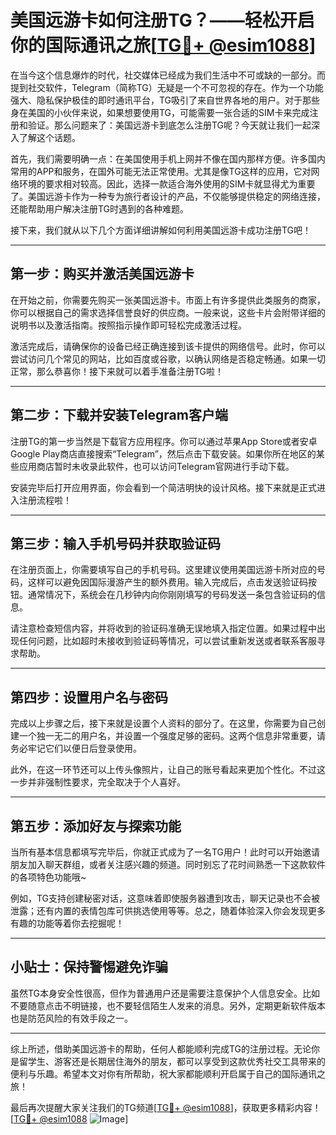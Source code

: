 # 美国远游卡如何注册TG？——轻松开启你的国际通讯之旅[[TG💪+ @esim1088](https://t.me/s/esim1088)]

在当今这个信息爆炸的时代，社交媒体已经成为我们生活中不可或缺的一部分。而提到社交软件，Telegram（简称TG）无疑是一个不可忽视的存在。作为一个功能强大、隐私保护极佳的即时通讯平台，TG吸引了来自世界各地的用户。对于那些身在美国的小伙伴来说，如果想要使用TG，可能需要一张合适的SIM卡来完成注册和验证。那么问题来了：美国远游卡到底怎么注册TG呢？今天就让我们一起深入了解这个话题。

首先，我们需要明确一点：在美国使用手机上网并不像在国内那样方便。许多国内常用的APP和服务，在国外可能无法正常使用。尤其是像TG这样的应用，它对网络环境的要求相对较高。因此，选择一款适合海外使用的SIM卡就显得尤为重要了。美国远游卡作为一种专为旅行者设计的产品，不仅能够提供稳定的网络连接，还能帮助用户解决注册TG时遇到的各种难题。

接下来，我们就从以下几个方面详细讲解如何利用美国远游卡成功注册TG吧！

---

## 第一步：购买并激活美国远游卡

在开始之前，你需要先购买一张美国远游卡。市面上有许多提供此类服务的商家，你可以根据自己的需求选择信誉良好的供应商。一般来说，这些卡片会附带详细的说明书以及激活指南。按照指示操作即可轻松完成激活过程。

激活完成后，请确保你的设备已经正确连接到该卡提供的网络信号。此时，你可以尝试访问几个常见的网站，比如百度或谷歌，以确认网络是否稳定畅通。如果一切正常，那么恭喜你！接下来就可以着手准备注册TG啦！

---

## 第二步：下载并安装Telegram客户端

注册TG的第一步当然是下载官方应用程序。你可以通过苹果App Store或者安卓Google Play商店直接搜索“Telegram”，然后点击下载安装。如果你所在地区的某些应用商店暂时未收录此软件，也可以访问Telegram官网进行手动下载。

安装完毕后打开应用界面，你会看到一个简洁明快的设计风格。接下来就是正式进入注册流程啦！

---

## 第三步：输入手机号码并获取验证码

在注册页面上，你需要填写自己的手机号码。这里建议使用美国远游卡所对应的号码，这样可以避免因国际漫游产生的额外费用。输入完成后，点击发送验证码按钮。通常情况下，系统会在几秒钟内向你刚刚填写的号码发送一条包含验证码的信息。

请注意检查短信内容，并将收到的验证码准确无误地填入指定位置。如果过程中出现任何问题，比如超时未接收到验证码等情况，可以尝试重新发送或者联系客服寻求帮助。

---

## 第四步：设置用户名与密码

完成以上步骤之后，接下来就是设置个人资料的部分了。在这里，你需要为自己创建一个独一无二的用户名，并设置一个强度足够的密码。这两个信息非常重要，请务必牢记它们以便日后登录使用。

此外，在这一环节还可以上传头像照片，让自己的账号看起来更加个性化。不过这一步并非强制性要求，完全取决于个人喜好。

---

## 第五步：添加好友与探索功能

当所有基本信息都填写完毕后，你就正式成为了一名TG用户！此时可以开始邀请朋友加入聊天群组，或者关注感兴趣的频道。同时别忘了花时间熟悉一下这款软件的各项特色功能哦~

例如，TG支持创建秘密对话，这意味着即使服务器遭到攻击，聊天记录也不会被泄露；还有内置的表情包库可供挑选使用等等。总之，随着体验深入你会发现更多有趣的功能等着你去挖掘呢！

---

## 小贴士：保持警惕避免诈骗

虽然TG本身安全性很高，但作为普通用户还是需要注意保护个人信息安全。比如不要随意点击不明链接，也不要轻信陌生人发来的消息。另外，定期更新软件版本也是防范风险的有效手段之一。

---

综上所述，借助美国远游卡的帮助，任何人都能顺利完成TG的注册过程。无论你是留学生、游客还是长期居住海外的朋友，都可以享受到这款优秀社交工具带来的便利与乐趣。希望本文对你有所帮助，祝大家都能顺利开启属于自己的国际通讯之旅！

最后再次提醒大家关注我们的TG频道[[TG💪+ @esim1088](https://t.me/s/esim1088)]，获取更多精彩内容！[[TG💪+ @esim1088](https://t.me/s/esim1088) ![Image](https://i.postimg.cc/4NQfJmqS/Snipaste-2025-05-13-00-14-12.png)]